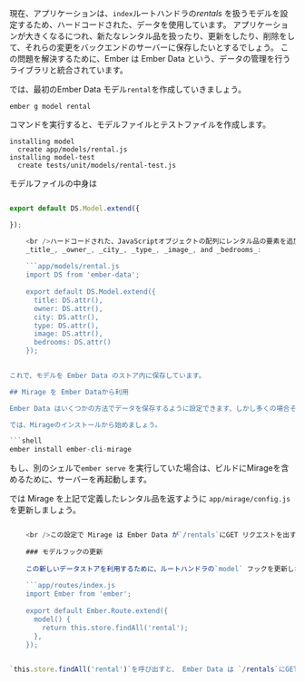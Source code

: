 現在、アプリケーションは、`index`ルートハンドラの*rentals* を扱うモデルを設定するため、ハードコードされた、データを使用しています。 アプリケーションが大きくなるにつれ、新たなレンタル品を扱ったり、更新をしたり、削除をして、それらの変更をバックエンドのサーバーに保存したいとするでしょう。 この問題を解決するために、Ember は Ember Data という、データの管理を行うライブラリと統合されています。

では、最初のEmber Data モデル`rental`を作成していきましょう。

```shell
ember g model rental
```

コマンドを実行すると、モデルファイルとテストファイルを作成します。

```shell
installing model
  create app/models/rental.js
installing model-test
  create tests/unit/models/rental-test.js
```

モデルファイルの中身は

```app/models/rental.js import DS from 'ember-data';

export default DS.Model.extend({

});

    <br />ハードコードされた、JavaScriptオブジェクトの配列にレンタル品の要素を追加しましょう。
    _title_, _owner_, _city_, _type_, _image_, and _bedrooms_:
    
    ```app/models/rental.js
    import DS from 'ember-data';
    
    export default DS.Model.extend({
      title: DS.attr(),
      owner: DS.attr(),
      city: DS.attr(),
      type: DS.attr(),
      image: DS.attr(),
      bedrooms: DS.attr()
    });
    

これで、モデルを Ember Data のストア内に保存しています。

## Mirage を Ember Dataから利用

Ember Data はいくつかの方法でデータを保存するように設定できます、しかし多くの場合それらはバックエンドのAPIサーバです。 このチュートリアルでは[Mirage](http://www.ember-cli-mirage.com)を利用します。 これにより、開発の段階では、バックエンドサーバーを模倣して、フェイクなデータを利用できるようになります。

では、Mirageのインストールから始めましょう。

```shell
ember install ember-cli-mirage
```

もし、別のシェルで`ember serve` を実行していた場合は、ビルドにMirageを含めるために、サーバーを再起動します。

では Mirage を上記で定義したレンタル品を返すように `app/mirage/config.js`を更新しましょう。

```app/mirage/config.js export default function() { this.get('/rentals', function() { return { data: [{ type: 'rentals', id: 1, attributes: { title: 'Grand Old Mansion', owner: 'Veruca Salt', city: 'San Francisco', type: 'Estate', bedrooms: 15, image: 'https://upload.wikimedia.org/wikipedia/commons/c/cb/Crane_estate_(5).jpg' } }, { type: 'rentals', id: 2, attributes: { title: 'Urban Living', owner: 'Mike Teavee', city: 'Seattle', type: 'Condo', bedrooms: 1, image: 'https://upload.wikimedia.org/wikipedia/commons/0/0e/Alfonso_13_Highrise_Tegucigalpa.jpg' } }, { type: 'rentals', id: 3, attributes: { title: 'Downtown Charm', owner: 'Violet Beauregarde', city: 'Portland', type: 'Apartment', bedrooms: 3, image: 'https://upload.wikimedia.org/wikipedia/commons/f/f7/Wheeldon_Apartment_Building_-_Portland_Oregon.jpg' } }] }; }); }

    <br />この設定で Mirage は Ember Data が`/rentals`にGET リクエストを出すたびに、JSONでJavaScriptオブジェクトを返します。
    
    ### モデルフックの更新
    
    この新しいデータストアを利用するために、ルートハンドラの`model` フックを更新しなければいけません。
    
    ```app/routes/index.js
    import Ember from 'ember';
    
    export default Ember.Route.extend({
      model() {
        return this.store.findAll('rental');
      },
    });
    

`this.store.findAll('rental')`を呼び出すと、 Ember Data は `/rentals`にGET リクエスを送ります。 開発環境として Mirage を利用しているおかげで、 先ほど与えたデータをMirage が返してくれます。 プロダクションにアプリケーションをデプロイする際には、Ember Data がやりとりをするバックエンドを提供する必要があります。